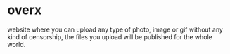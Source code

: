 # overx
website where you can upload any type of photo, image or gif without any kind of censorship, the files you upload will be published for the whole world.
